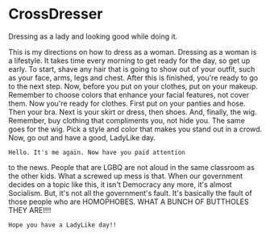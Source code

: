 # CrossDresser
Dressing as a lady and looking good while doing it.

  This is my directions on how to dress as a woman.
Dressing as a woman is a lifestyle. It takes time
every morning to get ready for the day, so get up
early.
   To start, shave any hair that is going to show
out of your outfit, such as your face, arms, legs
and chest. After this is finished, you're ready to
go to the next step.
    Now, before you put on your clothes, put on your
makeup. Remember to choose colors that enhance your
facial features, not cover them.
    Now you're ready for clothes. First put on your
panties and hose. Then your bra. Next is your skirt
or dress, then shoes. And, finally, the wig.
    Remember, buy clothing that compliments you, not
hide you. The same goes for the wig. Pick a style
and color that makes you stand out in a crowd. Now,
go out and have a good, LadyLike day.

    Hello. It's me again. Now have you paid attention
to the news. People that are LGBQ are not aloud in the same
classroom as the other kids. What a screwed up mess is that.
    When our government decides on a topic like this, 
it isn't Democracy any more, it's almost Socialism.
But, it's not all the government's fault. It's basically
the fault of those people who are HOMOPHOBES. 
       WHAT A BUNCH OF BUTTHOLES THEY ARE!!!!

    Hope you have a LadyLike day!!
